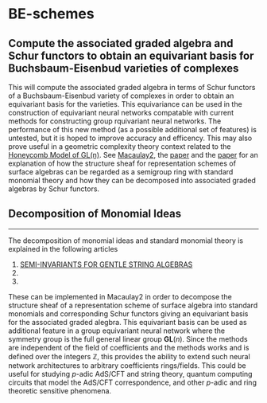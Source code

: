 # BE-schemes
Compute the associated graded algebra and Schur functors to obtain an equivariant basis for Buchsbaum-Eisenbud varieties of complexes
---
This will compute the associated graded algebra in terms of Schur functors of a Buchsbaum-Eisenbud variety of complexes
in order to obtain an equivariant basis for the varieties. This equivariance can be used in the construction of 
equivariant neural networks compatable with current methods for constructing group rquivariant neural networks. The performance
of this new method (as a possible additional set of features) is untested, but it is hoped to improve accuracy and efficency. 
This may also prove useful in a geometric complexity theory context related to the [Honeycomb Model of GL(n)](https://github.com/The-Singularity-Research/Schur-Shor). See [Macaulay2](http://www2.macaulay2.com/Macaulay2/doc/Macaulay2-1.17/share/doc/Macaulay2/MonomialAlgebras/html/index.html), 
the [paper](https://arxiv.org/abs/1110.3653) and the [paper](https://arxiv.org/abs/1106.0774) for an explanation of how the structure sheaf for
representation schemes of surface algebras can be regarded as a semigroup ring with standard monomial theory and how they can be decomposed
into associated graded algebras by Schur functors. 

## Decomposition of Monomial Ideas
---
The decomposition of monomial ideas and standard monomial theory is explained in the following articles

1. [SEMI-INVARIANTS FOR GENTLE STRING ALGEBRAS]()
2. 
3. 

These can be implemented in Macaulay2 in order to decompose the structure sheaf of a representation scheme of surface algebra into standard monomials and corresponding Schur functors giving an equivariant basis for the associated graded alegbra. This equivariant basis can be used as additional feature in a group equivariant neural network where the symmetry group is the full general linear group $\mathbf{GL}(n)$. Since the methods are independent of the field of coefficients and the methods works and is defined over the integers $\mathbb{Z}$, this provides the ability to extend such neural network architectures to arbitrary coefficients rings/fields. This could be useful for studying $p$-adic AdS/CFT and string theory, quantum computing circuits that model the AdS/CFT correspondence, and other $p$-adic and ring theoretic sensitive phenomena. 
